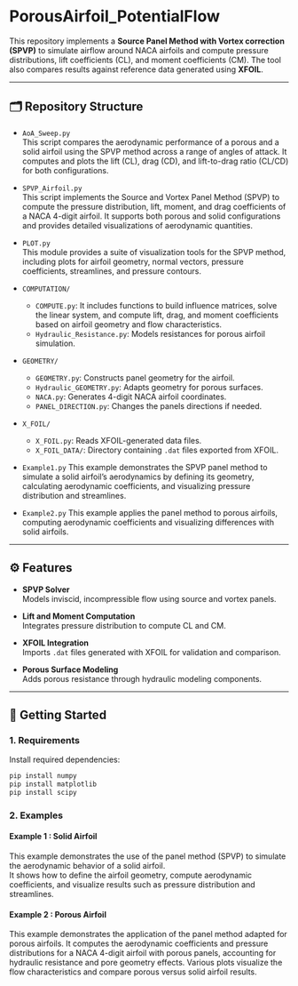 # PorousAirfoil_PotentialFlow

This repository implements a **Source Panel Method with Vortex correction (SPVP)** to simulate airflow around NACA airfoils and compute pressure distributions, lift coefficients (CL), and moment coefficients (CM). The tool also compares results against reference data generated using **XFOIL**.

---

## 🗂️ Repository Structure

- `AoA_Sweep.py`  
  This script compares the aerodynamic performance of a porous and a solid airfoil using the SPVP method across a range of angles of attack. It computes and plots the lift (CL), drag (CD), and lift-to-drag ratio (CL/CD) for both configurations.

- `SPVP_Airfoil.py`  
  This script implements the Source and Vortex Panel Method (SPVP) to compute the pressure distribution, lift, moment, and drag coefficients of a NACA 4-digit airfoil. It supports both porous and solid configurations and provides detailed visualizations of aerodynamic quantities.

- `PLOT.py`  
    This module provides a suite of visualization tools for the SPVP method, including plots for airfoil geometry, normal vectors, pressure coefficients, streamlines, and pressure contours.

- `COMPUTATION/`  
  - `COMPUTE.py`: It includes functions to build influence matrices, solve the linear system, and compute lift, drag, and moment coefficients based on airfoil geometry and flow characteristics.
  - `Hydraulic_Resistance.py`: Models resistances for porous airfoil simulation.

- `GEOMETRY/`  
  - `GEOMETRY.py`: Constructs panel geometry for the airfoil.  
  - `Hydraulic_GEOMETRY.py`: Adapts geometry for porous surfaces.  
  - `NACA.py`: Generates 4-digit NACA airfoil coordinates.  
  - `PANEL_DIRECTION.py`: Changes the panels directions if needed.

- `X_FOIL/`  
  - `X_FOIL.py`: Reads XFOIL-generated data files.  
  - `X_FOIL_DATA/`: Directory containing `.dat` files exported from XFOIL.

- `Example1.py`
  This example demonstrates the SPVP panel method to simulate a solid airfoil’s aerodynamics by defining its geometry, calculating aerodynamic coefficients, and visualizing pressure distribution and streamlines.

- `Example2.py`
  This example applies the panel method to porous airfoils, computing aerodynamic coefficients and visualizing differences with solid airfoils.

---

## ⚙️ Features

- **SPVP Solver**  
  Models inviscid, incompressible flow using source and vortex panels.

- **Lift and Moment Computation**  
  Integrates pressure distribution to compute CL and CM.

- **XFOIL Integration**  
  Imports `.dat` files generated with XFOIL for validation and comparison.

- **Porous Surface Modeling**  
  Adds porous resistance through hydraulic modeling components.

---

## 🚀 Getting Started

### 1. Requirements

Install required dependencies:

```bash
pip install numpy 
pip install matplotlib
pip install scipy
```
### 2. Examples

#### Example 1 : Solid Airfoil
This example demonstrates the use of the panel method (SPVP) to simulate the aerodynamic behavior of a solid airfoil.  
It shows how to define the airfoil geometry, compute aerodynamic coefficients, and visualize results such as pressure distribution and streamlines.

#### Example 2 : Porous Airfoil

This example demonstrates the application of the panel method adapted for porous airfoils. It computes the aerodynamic coefficients and pressure distributions for a NACA 4-digit airfoil with porous panels, accounting for hydraulic resistance and pore geometry effects. Various plots visualize the flow characteristics and compare porous versus solid airfoil results.